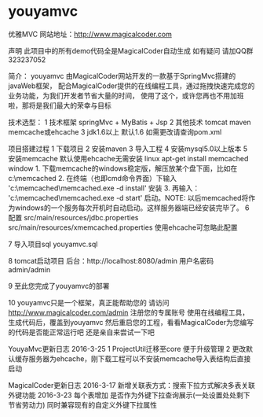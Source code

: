 # youyamvc
优雅MVC 网站地址：http://www.magicalcoder.com

声明 此项目中的所有demo代码全是MagicalCoder自动生成 如有疑问 请加QQ群323237052

简介：
youyamvc 由MagicalCoder网站开发的一款基于SpringMvc搭建的javaWeb框架，
配合MagicalCoder提供的在线编程工具，通过拖拽快速完成您的业务功能，为我们开发者节省大量的时间，
使用了这个，或许您再也不用加班啦，那将是我们最大的荣幸与目标

技术选型：
1 技术框架 springMvc + MyBatis + Jsp
2 其他技术 tomcat maven  memcache或ehcache
3 jdk1.6以上 默认1.6 如需更改请查询pom.xml

项目搭建过程
1 下载项目
2 安装maven
3 导入工程
4 安装mysql5.0以上版本
5 安装memcache 默认使用ehcache无需安装
    linux apt-get install memcached
    window 1. 下载memcache的windows稳定版，解压放某个盘下面，比如在c:\memcached
           2. 在终端（也即cmd命令界面）下输入 'c:\memcached\memcached.exe -d install' 安装
           3. 再输入： 'c:\memcached\memcached.exe -d start' 启动。NOTE: 以后memcached将作为windows的一个服务每次开机时自动启动。这样服务器端已经安装完毕了。
6 配置
src/main/resources/jdbc.properties
src/main/resources/xmemcached.properties 使用ehcache可忽略此配置

7 导入项目sql
  youyamvc.sql

8 tomcat启动项目
  后台：http://localhost:8080/admin     用户名密码 admin/admin

9 至此您完成了youyamvc的部署

10 youyamvc只是一个框架，真正能帮助您的 请访问 http://www.magicalcoder.com/admin 注册您的专属账号
    使用在线编程工具，生成代码后，覆盖到youyamvc 然后重启您的工程，看看MagicalCoder为您编写的代码是否能正常运行吧
    还是亲自来尝试一下吧

YouyaMvc更新日志
2016-3-25
    1 ProjectUtil迁移至core 便于升级管理
    2 更改默认缓存服务器为ehcache，刚下载工程可以不安装memcache导入表结构后直接启动

MagicalCoder更新日志
2016-3-17
    新增关联表方式：搜索下拉方式解决多表关联外键功能
2016-3-23
    每个表增加 是否作为外键下拉查询展示(一处设置处处剩下节省劳动力) 同时兼容现有的自定义外键下拉属性

